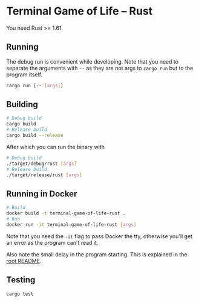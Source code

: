 # Terminal Game of Life – Rust

You need Rust >= 1.61.

## Running

The debug run is convenient while developing. Note that you need to separate the arguments with `--` as they are not args to `cargo run` but to the program itself.

```bash
cargo run [-- [args]]
```

## Building

```bash
# Debug build
cargo build
# Release build
cargo build --release
```

After which you can run the binary with

```bash
# Debug build
./target/debug/rust [args]
# Release build
./target/release/rust [args]
```

## Running in Docker

```bash
# Build
docker build -t terminal-game-of-life-rust .
# Run
docker run -it terminal-game-of-life-rust [args]
```

Note that you need the `-it` flag to pass Docker the tty, otherwise you'll get an error as the program can't read it.

Also note the small delay in the program starting. This is explained in the [root README](../README.md).

## Testing

```bash
cargo test
```
